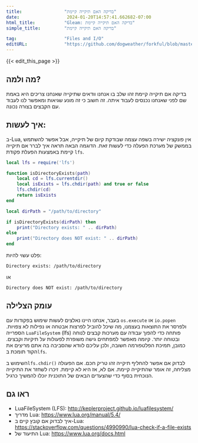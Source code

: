 ```yaml
---
title:                "בדיקה האם תיקייה קיימת"
date:                  2024-01-20T14:57:41.662682-07:00
html_title:           "Gleam: בדיקה האם תיקייה קיימת"
simple_title:         "בדיקה האם תיקייה קיימת"

tag:                  "Files and I/O"
editURL:              "https://github.com/dogweather/forkful/blob/master/content/he/lua/checking-if-a-directory-exists.md"
---
```


{{< edit_this_page >}}

## מה ולמה?
בדיקה אם תיקייה קיימת זהו שלב בו אנחנו וודאים שתיקייה שאנחנו צריכים היא באמת שם לפני שאנחנו נכנסים לעבוד איתה. זה חשוב כי זה מונע שגיאות ומאפשר לנו לעבוד עם הקבצים בצורה נכונה.

## איך לעשות:
ב-Lua, אין פונקציה ישירה בשפה עצמה שבודקת קיום של תיקייה, אבל אפשר להשתמש בממשק של מערכת הפעלה כדי לעשות זאת. הדוגמה הבאה תראה איך לברר אם תיקייה קיימת באמצעות הפעלת פקודת `lfs`.

```Lua
local lfs = require('lfs')

function isDirectoryExists(path)
    local cd = lfs.currentdir()
    local isExists = lfs.chdir(path) and true or false
    lfs.chdir(cd)
    return isExists
end

local dirPath = "/path/to/directory"

if isDirectoryExists(dirPath) then
    print("Directory exists: " .. dirPath)
else
    print("Directory does NOT exist: " .. dirPath)
end
```

פלט עשוי להיות:
```
Directory exists: /path/to/directory
```
או
```
Directory does NOT exist: /path/to/directory
```

## עומק הצלילה
בעבר, אנחנו היינו נאלצים לעשות שימוש בפקודות עם `os.execute` או `io.popen` ולפרסר את התוצאות בעצמנו, מה שיכל להוביל לפרצות אבטחה או נפילות לא צפויות. הספרייה `LuaFileSystem` (lfs) פותחה כדי להפוך עבודה עם מערכות קבצים לנוחה ובטוחה יותר. קיומה מאפשר למפתחים גישה משופרת לפעולות על תיקיות וקבצים. כמובן, תמיכת הפלטפורמה חשובה, ולכן עליכם לוודא שהסביבה בה אתם מריצים את הקוד תומכת ב`lfs`.

השימוש ב`lfs.chdir()` לבדוק אם אפשר להחליף תיקייה זהו טריק חכם. אם הפעולה מצליחה, זה אומר שהתיקייה קיימת. אם לא, אז היא לא קיימת. זיכרו לשחזר את התיקייה הנוכחית בסוף כדי שהצעדים הבאים של התוכנית יוכלו להמשיך כרגיל.

## ראו גם
- LuaFileSystem (LFS): http://keplerproject.github.io/luafilesystem/
- מדריך Lua: https://www.lua.org/manual/5.4/
- איך לבדוק אם קובץ קיים ב-Lua: https://stackoverflow.com/questions/4990990/lua-check-if-a-file-exists
- התיעוד של Lua: https://www.lua.org/docs.html

